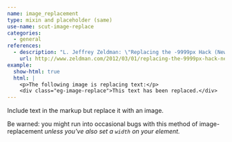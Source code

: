 ```yaml
---
name: image_replacement
type: mixin and placeholder (same)
use-name: scut-image-replace
categories:
  - general
references:
  - description: "L. Jeffrey Zeldman: \"Replacing the -9999px Hack (New Image Replacement)\""
    url: http://www.zeldman.com/2012/03/01/replacing-the-9999px-hack-new-image-replacement/
example:
  show-html: true
  html: |
    <p>The following image is replacing text:</p>
    <div class="eg-image-replace">This text has been replaced.</div>
---
```


Include text in the markup but replace it with an image.

Be warned: you might run into occasional bugs with this method of image-replacement *unless you've also set a `width` on your element.*